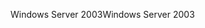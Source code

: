 <span data-ttu-id="164ec-101">Windows Server 2003</span><span class="sxs-lookup"><span data-stu-id="164ec-101">Windows Server 2003</span></span>